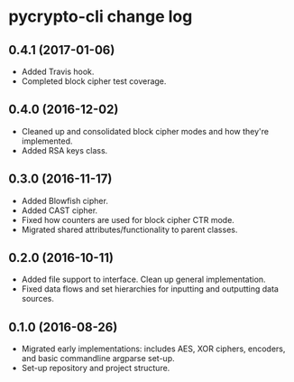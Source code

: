 pycrypto-cli change log
=======================

0.4.1 (2017-01-06)
------------------
- Added Travis hook.
- Completed block cipher test coverage.

0.4.0 (2016-12-02)
------------------
- Cleaned up and consolidated block cipher modes and how they're implemented.
- Added RSA keys class.

0.3.0 (2016-11-17)
------------------
- Added Blowfish cipher.
- Added CAST cipher.
- Fixed how counters are used for block cipher CTR mode.
- Migrated shared attributes/functionality to parent classes.

0.2.0 (2016-10-11)
------------------
- Added file support to interface. Clean up general implementation.
- Fixed data flows and set hierarchies for inputting and outputting data sources.

0.1.0 (2016-08-26)
------------------
- Migrated early implementations: includes AES, XOR ciphers, encoders, and basic commandline argparse set-up.
- Set-up repository and project structure.
